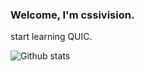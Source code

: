 ### Welcome, I'm cssivision.

start learning QUIC.

![Github stats](https://github-readme-stats.vercel.app/api?username=cssivision&show_icons=true)

